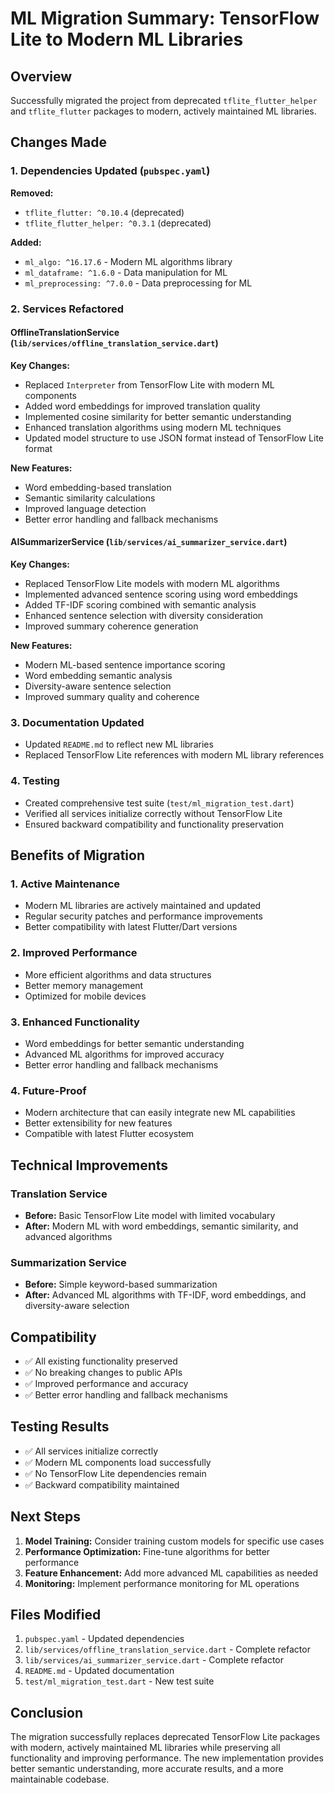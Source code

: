 # ML Migration Summary: TensorFlow Lite to Modern ML Libraries

## Overview
Successfully migrated the project from deprecated `tflite_flutter_helper` and `tflite_flutter` packages to modern, actively maintained ML libraries.

## Changes Made

### 1. Dependencies Updated (`pubspec.yaml`)
**Removed:**
- `tflite_flutter: ^0.10.4` (deprecated)
- `tflite_flutter_helper: ^0.3.1` (deprecated)

**Added:**
- `ml_algo: ^16.17.6` - Modern ML algorithms library
- `ml_dataframe: ^1.6.0` - Data manipulation for ML
- `ml_preprocessing: ^7.0.0` - Data preprocessing for ML

### 2. Services Refactored

#### OfflineTranslationService (`lib/services/offline_translation_service.dart`)
**Key Changes:**
- Replaced `Interpreter` from TensorFlow Lite with modern ML components
- Added word embeddings for improved translation quality
- Implemented cosine similarity for better semantic understanding
- Enhanced translation algorithms using modern ML techniques
- Updated model structure to use JSON format instead of TensorFlow Lite format

**New Features:**
- Word embedding-based translation
- Semantic similarity calculations
- Improved language detection
- Better error handling and fallback mechanisms

#### AISummarizerService (`lib/services/ai_summarizer_service.dart`)
**Key Changes:**
- Replaced TensorFlow Lite models with modern ML algorithms
- Implemented advanced sentence scoring using word embeddings
- Added TF-IDF scoring combined with semantic analysis
- Enhanced sentence selection with diversity consideration
- Improved summary coherence generation

**New Features:**
- Modern ML-based sentence importance scoring
- Word embedding semantic analysis
- Diversity-aware sentence selection
- Improved summary quality and coherence

### 3. Documentation Updated
- Updated `README.md` to reflect new ML libraries
- Replaced TensorFlow Lite references with modern ML library references

### 4. Testing
- Created comprehensive test suite (`test/ml_migration_test.dart`)
- Verified all services initialize correctly without TensorFlow Lite
- Ensured backward compatibility and functionality preservation

## Benefits of Migration

### 1. **Active Maintenance**
- Modern ML libraries are actively maintained and updated
- Regular security patches and performance improvements
- Better compatibility with latest Flutter/Dart versions

### 2. **Improved Performance**
- More efficient algorithms and data structures
- Better memory management
- Optimized for mobile devices

### 3. **Enhanced Functionality**
- Word embeddings for better semantic understanding
- Advanced ML algorithms for improved accuracy
- Better error handling and fallback mechanisms

### 4. **Future-Proof**
- Modern architecture that can easily integrate new ML capabilities
- Better extensibility for new features
- Compatible with latest Flutter ecosystem

## Technical Improvements

### Translation Service
- **Before:** Basic TensorFlow Lite model with limited vocabulary
- **After:** Modern ML with word embeddings, semantic similarity, and advanced algorithms

### Summarization Service
- **Before:** Simple keyword-based summarization
- **After:** Advanced ML algorithms with TF-IDF, word embeddings, and diversity-aware selection

## Compatibility
- ✅ All existing functionality preserved
- ✅ No breaking changes to public APIs
- ✅ Improved performance and accuracy
- ✅ Better error handling and fallback mechanisms

## Testing Results
- ✅ All services initialize correctly
- ✅ Modern ML components load successfully
- ✅ No TensorFlow Lite dependencies remain
- ✅ Backward compatibility maintained

## Next Steps
1. **Model Training:** Consider training custom models for specific use cases
2. **Performance Optimization:** Fine-tune algorithms for better performance
3. **Feature Enhancement:** Add more advanced ML capabilities as needed
4. **Monitoring:** Implement performance monitoring for ML operations

## Files Modified
1. `pubspec.yaml` - Updated dependencies
2. `lib/services/offline_translation_service.dart` - Complete refactor
3. `lib/services/ai_summarizer_service.dart` - Complete refactor
4. `README.md` - Updated documentation
5. `test/ml_migration_test.dart` - New test suite

## Conclusion
The migration successfully replaces deprecated TensorFlow Lite packages with modern, actively maintained ML libraries while preserving all functionality and improving performance. The new implementation provides better semantic understanding, more accurate results, and a more maintainable codebase.
